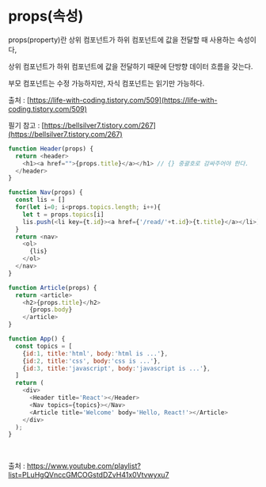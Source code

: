 # props(속성)

props(property)란 상위 컴포넌트가 하위 컴포넌트에 값을 전달할 때 사용하는 속성이다,

상위 컴포넌트가 하위 컴포넌트에 값을 전달하기 때문에 단방향 데이터 흐름을 갖는다.

부모 컴포넌트는 수정 가능하지만, 자식 컴포넌트는 읽기만 가능하다.

출처 : [https://life-with-coding.tistory.com/509](https://life-with-coding.tistory.com/509)

필기 참고 : [https://bellsilver7.tistory.com/267](https://bellsilver7.tistory.com/267) 

```javascript
function Header(props) { 
  return <header> 
    <h1><a href="">{props.title}</a></h1> // {} 중괄호로 감싸주어야 한다.
  </header>
}

function Nav(props) {
  const lis = []
  for(let i=0; i<props.topics.length; i++){
    let t = props.topics[i]
    lis.push(<li key={t.id}><a href={'/read/'+t.id}>{t.title}</a></li>)
  }
  return <nav>
    <ol>
      {lis}  
    </ol>
  </nav>
}

function Article(props) {
  return <article>
    <h2>{props.title}</h2> 
      {props.body}
    </article>
}

function App() {
  const topics = [
    {id:1, title:'html', body:'html is ...'},
    {id:2, title:'css', body:'css is ...'},
    {id:3, title:'javascript', body:'javascript is ...'},
  ]
  return (
    <div>
      <Header title='React'></Header>
      <Nav topics={topics}></Nav>
      <Article title='Welcome' body='Hello, React!'></Article>
    </div>
  );
}
```
<br>

출처 : https://www.youtube.com/playlist?list=PLuHgQVnccGMCOGstdDZvH41x0Vtvwyxu7